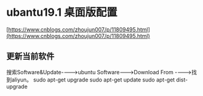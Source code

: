 # ubantu19.1 桌面版配置

[https://www.cnblogs.com/zhoujun007/p/11809495.html](https://www.cnblogs.com/zhoujun007/p/11809495.html)

## 更新当前软件

搜索Software&Update---->ubuntu Software--->Download From ---->找到aliyun。 sudo apt-get upgrade sudo apt-get update sudo apt-get dist-upgrade
